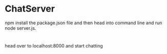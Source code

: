 # ChatServer
npm install the package.json file and then head into command line and run node server.js.
#
head over to localhost:8000 and start chatting
